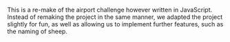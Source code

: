 This is a re-make of the airport challenge however written in JavaScript.
Instead of remaking the project in the same manner, we adapted the project slightly
for fun, as well as allowing us to implement further features, such as the naming of
sheep.
